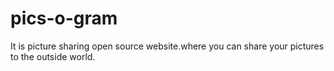 # pics-o-gram
It is picture sharing open source website.where you can share your pictures to the outside world.
